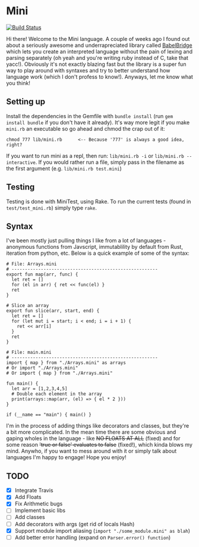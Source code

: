 # Mini

[![Build Status](https://travis-ci.org/zacharyfmarion/Mini.svg?branch=master)](https://travis-ci.org/zacharyfmarion/Mini)

Hi there! Welcome to the Mini language. A couple of weeks ago I found out about a seriously awesome and underrapreciated library called [BabelBridge](https://github.com/shanebdavis/Babel-Bridge) which lets you create an interpreted language without the pain of lexing and parsing separately (oh yeah and you're writing ruby instead of C, take that yacc!). Obviously it's not exactly blazing fast but the library is a super fun way to play around with syntaxes and try to better understand how language work (which I don't profess to know!). Anyways, let me know what you think!

## Setting up

Install the dependencies in the Gemfile with `bundle install` (run `gem install bundle` if you don't have it already). It's way more legit if you make `mini.rb` an executable so go ahead and chmod the crap out of it:

```
chmod 777 lib/mini.rb      <-- Because '777' is always a good idea, right?
```

If you want to run mini as a repl, then run: `lib/mini.rb -i` or `lib/mini.rb --interactive`. If you would rather run a file, simply pass in the filename as the first argument (e.g. `lib/mini.rb test.mini`)

## Testing

Testing is done with MiniTest, using Rake. To run the current tests (found in `test/test_mini.rb`) simply type `rake`.

## Syntax

I've been mostly just pulling things I like from a lot of languages - anonymous functions from Javscript, immutablility by default from Rust, iteration from python, etc. Below is a quick example of some of the syntax:

```mini
# File: Arrays.mini
# -------------------------------------------------------
export fun map(arr, func) {
  let ret = []
  for (el in arr) { ret << func(el) }
  ret
}

# Slice an array
export fun slice(arr, start, end) {
  let ret = []
  for (let mut i = start; i < end; i = i + 1) {
    ret << arr[i] 
  }
  ret
}
```

```mini
# File: main.mini
# -------------------------------------------------------
import { map } from "./Arrays.mini" as arrays
# Or import "./Arrays.mini"
# Or import { map } from "./Arrays.mini"

fun main() {
  let arr = [1,2,3,4,5]
  # Double each element in the array
  print(arrays::map(arr, (el) => { el * 2 }))
}

if (__name == "main") { main() }
```

I'm in the process of adding things like decorators and classes, but they're a bit more complicated. In the mean time there are some obvious and gaping wholes in the language - like ~~NO FLOATS AT ALL~~ (fixed) and for some reason ~~'true or false' evaluates to false~~ (fixed!), which kinda blows my mind. Anywho, if you want to mess around with it or simply talk about languages I'm happy to engage! Hope you enjoy!

## TODO

- [x] Integrate Travis
- [x] Add Floats
- [x] Fix Arithmetic bugs
- [ ] Implement basic libs
- [ ] Add classes
- [ ] Add decorators with args (get rid of locals Hash)
- [x] Support module import aliasing (`import "./some_module.mini" as blah`)
- [ ] Add better error handling (expand on `Parser.error() function`)
